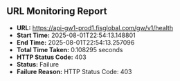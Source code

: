 ## URL Monitoring Report

- **URL:** https://api-gw1-prod1.fisglobal.com/gw/v1/health
- **Start Time:** 2025-08-01T22:54:13.148801
- **End Time:** 2025-08-01T22:54:13.257096
- **Total Time Taken:** 0.108295 seconds
- **HTTP Status Code:** 403
- **Status:** Failure
- **Failure Reason:** HTTP Status Code: 403
